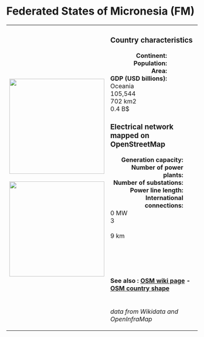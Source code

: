 # Federated States of Micronesia (FM)

<table width="90%">
<tr>
<td>
<img src="https://upload.wikimedia.org/wikipedia/commons/e/e4/Flag_of_the_Federated_States_of_Micronesia.svg" width="250">
<br><br>
<img src="https://upload.wikimedia.org/wikipedia/commons/c/c6/Micronesia_on_the_globe_%28small_islands_magnified%29_%28Polynesia_centered%29.svg" width="250"></td>
<td>
<h3>Country characteristics</h3>
<div style="display: inline-block;text-align:right;margin-right:30px;font-weight: bold;">
Continent:<br>Population:<br>Area:<br>GDP (USD billions):
</div>
<div style="display: inline-block;">
Oceania<br>105,544<br>702 km2<br>0.4 B$
</div>
<h3>Electrical network mapped on OpenStreetMap</h3>
<div style="display: inline-block;text-align:right;margin-right:30px;font-weight: bold;">Generation capacity:<br>
Number of power plants:<br>
Number of substations:<br>
Power line length:<br>
International connections:<br>
</div>
<div style="display: inline-block;">0 MW<br>
3<br>
<br>
9 km<br>
<br>
</div>

<br><br><h4>See also :
<a href="https://wiki.openstreetmap.org/wiki/Power_networks/Federated States of Micronesia" target="_blank">OSM wiki page</a> -
<a href="https://openstreetmap.org/relation/571802" target="_blank">OSM country shape</a>
</h4>

<br><i>data from Wikidata and OpenInfraMap</i>
</td>
</tr>
</table>




